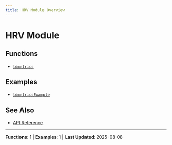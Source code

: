 ```yaml
---
title: HRV Module Overview
---
```

# HRV Module

## Functions

- [`tdmetrics`](tdmetrics.md)

## Examples

- [`tdmetricsExample`](https://github.com/BSICoS/biosigmat/tree/main/examples/hrv/tdmetricsExample.m)

## See Also

- [API Reference](../index.md)

---

**Functions**: 1 | **Examples**: 1 | **Last Updated**: 2025-08-08
